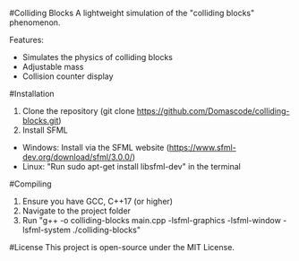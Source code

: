 #Colliding Blocks
A lightweight simulation of the "colliding blocks" phenomenon.

Features:
- Simulates the physics of colliding blocks
- Adjustable mass
- Collision counter display

#Installation
1. Clone the repository (git clone https://github.com/Domascode/colliding-blocks.git)
2. Install SFML
  - Windows: Install via the SFML website (https://www.sfml-dev.org/download/sfml/3.0.0/)
  - Linux: "Run sudo apt-get install libsfml-dev" in the terminal

#Compiling
1. Ensure you have GCC, C++17 (or higher)
2. Navigate to the project folder
3. Run "g++ -o colliding-blocks main.cpp -lsfml-graphics -lsfml-window -lsfml-system
./colliding-blocks"

#License
This project is open-source under the MIT License.
